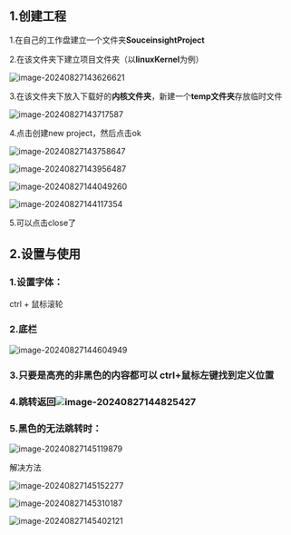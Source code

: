 ## 1.创建工程

1.在自己的工作盘建立一个文件夹**SouceinsightProject**

2.在该文件夹下建立项目文件夹（以**linuxKernel**为例）

![image-20240827143626621](C:\Users\qhr\AppData\Roaming\Typora\typora-user-images\image-20240827143626621.png)

3.在该文件夹下放入下载好的**内核文件夹**，新建一个**temp文件夹**存放临时文件

![image-20240827143717587](C:\Users\qhr\AppData\Roaming\Typora\typora-user-images\image-20240827143717587.png)

4.点击创建new project，然后点击ok

![image-20240827143758647](C:\Users\qhr\AppData\Roaming\Typora\typora-user-images\image-20240827143758647.png)

![image-20240827143956487](C:\Users\qhr\AppData\Roaming\Typora\typora-user-images\image-20240827143956487.png)

![image-20240827144049260](C:\Users\qhr\AppData\Roaming\Typora\typora-user-images\image-20240827144049260.png)

![image-20240827144117354](C:\Users\qhr\AppData\Roaming\Typora\typora-user-images\image-20240827144117354.png)

5.可以点击close了

## 2.设置与使用

### 1.设置字体：

ctrl + 鼠标滚轮



### 2.底栏

![image-20240827144604949](C:\Users\qhr\AppData\Roaming\Typora\typora-user-images\image-20240827144604949.png)

### 3.只要是**高亮**的非黑色的内容都可以 **ctrl+鼠标左键**找到定义位置



### 4.跳转返回![image-20240827144825427](C:\Users\qhr\AppData\Roaming\Typora\typora-user-images\image-20240827144825427.png)



### 5.黑色的无法跳转时：

![image-20240827145119879](C:\Users\qhr\AppData\Roaming\Typora\typora-user-images\image-20240827145119879.png)

解决方法

![image-20240827145152277](C:\Users\qhr\AppData\Roaming\Typora\typora-user-images\image-20240827145152277.png)

![image-20240827145310187](C:\Users\qhr\AppData\Roaming\Typora\typora-user-images\image-20240827145310187.png)

![image-20240827145402121](C:\Users\qhr\AppData\Roaming\Typora\typora-user-images\image-20240827145402121.png)